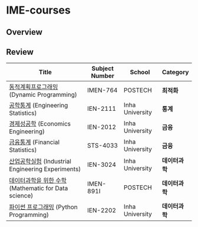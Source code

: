 # IME-courses

## Overview



## Review

| Title                                                    | Subject Number | School          | Category       |
| -------------------------------------------------------- | -------------- | --------------- | -------------- |
| [동적계획프로그래밍]() (Dynamic Programming)             | IMEN-764       | POSTECH         | **최적화**     |
| [공학통계]() (Engineering Statistics)                    | IEN-2111       | Inha University | **통계**       |
| [경제성공학]() (Economics Engineering)                   | IEN-2012       | Inha University | **금융**       |
| [금융통계]() (Financial Statistics)                      | STS-4033       | Inha University | **금융**       |
| [산업공학실험]() (Industrial Engineering Experiments)    | IEN-3024       | Inha University | **데이터과학** |
| [데이터과학을 위한 수학]() (Mathematic for Data science) | IMEN-891I      | POSTECH         | **데이터과학** |
| [파이썬 프로그래밍]() (Python Programming)               | IEN-2202       | Inha University | **데이터과학** |


